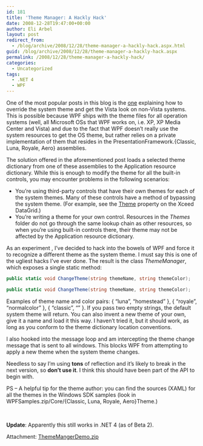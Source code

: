 ```yaml
---
id: 181
title: 'Theme Manager: A Hackly Hack'
date: 2008-12-28T19:47:00+00:00
author: Eli Arbel
layout: post
redirect_from:
  - /blog/archive/2008/12/28/theme-manager-a-hackly-hack.aspx.html
guid: /blog/archive/2008/12/28/theme-manager-a-hackly-hack.aspx
permalink: /2008/12/28/theme-manager-a-hackly-hack/
categories:
  - Uncategorized
tags:
  - .NET 4
  - WPF
---
```

One of the most popular posts in this blog is the [one](https://arbel.net/blog/archive/2006/11/03/Forcing-WPF-to-use-a-specific-Windows-theme.aspx) explaining how to override the system theme and get the Vista look on non-Vista systems. This is possible because WPF ships with the theme files for all operation systems (well, all Microsoft OSs that WPF works on, i.e. XP, XP Media Center and Vista) and due to the fact that WPF doesn&rsquo;t really use the system resources to get the OS theme, but rather relies on a private implementation of them that resides in the PresentationFramework.{Classic, Luna, Royale, Aero} assemblies.

The solution offered in the aforementioned post loads a selected theme dictionary from one of these assemblies to the Application resource dictionary. While this is enough to modify the theme for all the built-in controls, you may encounter problems in the following scenarios:

  * You&rsquo;re using third-party controls that have their own themes for each of the system themes. Many of these controls have a method of bypassing the system theme. (For example, see the [Theme](http://doc.xceedsoft.com/products/XceedWpfDataGrid/Xceed.Wpf.DataGrid%7EXceed.Wpf.DataGrid.Views.ViewBase%7ETheme.html) property on the Xceed DataGrid.)
  * You&rsquo;re writing a theme for your own control. Resources in the _Themes_ folder do not go through the same lookup chain as other resources, so when you&rsquo;re using built-in controls there, their theme may not be affected by the Application resource dictionary.

As an experiment , I&rsquo;ve decided to hack into the bowels of WPF and force it to recognize a different theme as the system theme. I must say this is one of the ugliest hacks I&rsquo;ve ever done. The result is the class _ThemeManager_, which exposes a single static method:

```csharp
public static void ChangeTheme(string themeName, string themeColor);

public static void ChangeTheme(string themeName, string themeColor);
```

Examples of theme name and color pairs: { &ldquo;luna&rdquo;, &ldquo;homestead&rdquo; }, { &ldquo;royale&rdquo;, &ldquo;normalcolor&rdquo; }, { &ldquo;classic&rdquo;, &ldquo;&rdquo; }. If you pass two empty strings, the default system theme will return. You can also invent a new theme of your own, give it a name and load it this way. I haven&rsquo;t tried it, but it should work, as long as you conform to the theme dictionary location conventions.

I also hooked into the message loop and am intercepting the theme change message that is sent to all windows. This blocks WPF from attempting to apply a new theme when the system theme changes.

Needless to say I&rsquo;m using **tons** of reflection and it&rsquo;s likely to break in the next version, so **don&rsquo;t use it**. I think this should have been part of the API to begin with.

PS &ndash; A helpful tip for the theme author: you can find the sources (XAML) for all the themes in the Windows SDK samples (look in WPFSamples.zip/Core/{Classic, Luna, Royale, Aero}Theme.)

&nbsp;

**Update**: Apparently this still works in .NET 4 (as of Beta 2).

Attachment: [ThemeMangerDemo.zip](https://arbel.net/attachments/ThemeMangerDemo.zip)
